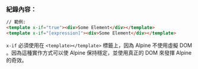 ### 紀錄內容：

```html
// 範例:
<template x-if="true"><div>Some Element</div></template>
<template x-if="[expression]"><div>Some Element</div></template>
```

`x-if` 必須使用在 `<template></template>` 標籤上，因為 Alpine 不使用虛擬 DOM 。因為這種實作方式可以使 Alpine 保持穩定，並使用真正的 DOM 來發揮 Alpine 的奇效。